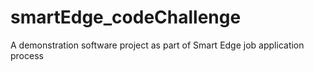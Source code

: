 # smartEdge_codeChallenge
A demonstration software project as part of Smart Edge job application process
